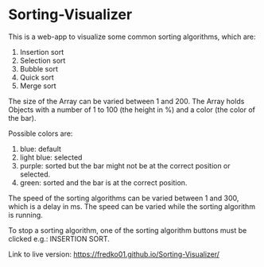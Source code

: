# Sorting-Visualizer

This is a web-app to visualize some common sorting algorithms, which are:

1. Insertion sort
2. Selection sort
3. Bubble sort
4. Quick sort
5. Merge sort

The size of the Array can be varied between 1 and 200. The Array holds Objects with a number of 1 to 100 (the height in %) and a color (the color of the bar).

Possible colors are:

1. blue: default
2. light blue: selected
3. purple: sorted but the bar might not be at the correct position or selected.
4. green: sorted and the bar is at the correct position.

The speed of the sorting algorithms can be varied between 1 and 300, which is a delay in ms. The speed can be varied while the sorting algorithm is running.

To stop a sorting algorithm, one of the sorting algorithm buttons must be clicked e.g.: INSERTION SORT.

Link to live version: https://fredko01.github.io/Sorting-Visualizer/
